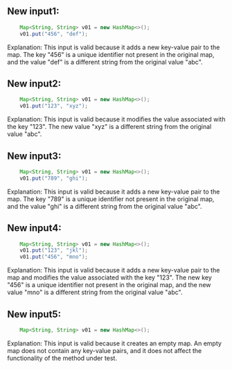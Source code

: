 ## New input1:
```java
    Map<String, String> v01 = new HashMap<>();
    v01.put("456", "def");
```
Explanation: This input is valid because it adds a new key-value pair to the map. The key "456" is a unique identifier not present in the original map, and the value "def" is a different string from the original value "abc".

## New input2:
```java
    Map<String, String> v01 = new HashMap<>();
    v01.put("123", "xyz");
```
Explanation: This input is valid because it modifies the value associated with the key "123". The new value "xyz" is a different string from the original value "abc".

## New input3:
```java
    Map<String, String> v01 = new HashMap<>();
    v01.put("789", "ghi");
```
Explanation: This input is valid because it adds a new key-value pair to the map. The key "789" is a unique identifier not present in the original map, and the value "ghi" is a different string from the original value "abc".

## New input4:
```java
    Map<String, String> v01 = new HashMap<>();
    v01.put("123", "jkl");
    v01.put("456", "mno");
```
Explanation: This input is valid because it adds a new key-value pair to the map and modifies the value associated with the key "123". The new key "456" is a unique identifier not present in the original map, and the new value "mno" is a different string from the original value "abc".

## New input5:
```java
    Map<String, String> v01 = new HashMap<>();
```
Explanation: This input is valid because it creates an empty map. An empty map does not contain any key-value pairs, and it does not affect the functionality of the method under test.
